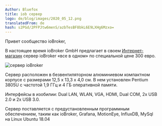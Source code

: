 ```yaml
---
Author: Bluefox
title: iob сервер
logo: de/blog/images/2020_05_12.png
translatedFrom: de
hash: s2PGd/2PFPJtw6menS/azbTesBF8bkL6E9LXHg6Mzxo=
---
```

Привет сообщество ioBroker,
<!-- SOURCE: 477996 Привет сообщество ioBroker, -->

В настоящее время ioBroker GmbH предлагает в своем [Интернет-магазин](https://iobroker.com/shop) сервер ioBroker «все в одном» по специальной цене 300 евро.
<!-- SOURCE: 908881 Die ioBroker GmbH bietet in ihrem §§LLLLL_0§§ im Moment einen All-In-One ioBroker Server zum Sonderpreis von 300€ an. -->

![сервер ioBroker](https://iobroker.com/wp-content/uploads/2020/04/iob-server.png)
<!-- SOURCE: 805228 §§IIIII_0§§ -->

Сервер расположен в безвентиляторном алюминиевом компактном корпусе с размерами 12,5 х 13,3 х 4,0 см.
В нем установлен Pentium 3805U с частотой 1,9 ГГц и 4 ГБ оперативной памяти.
<!-- SOURCE: 378829 Сервер расположен в безвентиляторном алюминиевом компактном корпусе с размерами 12,5 х 13,3 х 4,0 см.
В нем установлен Pentium 3805U с частотой 1,9 ГГц и 4 ГБ оперативной памяти. -->

Интерфейсы в изобилии: Dual LAN, WLAN, VGA, HDMI, Dual COM, 2x USB 2.0 и 2x USB 3.0.
<!-- SOURCE: 745730 Интерфейсы в изобилии: Dual LAN, WLAN, VGA, HDMI, Dual COM, 2x USB 2.0 и 2x USB 3.0. -->

Сервер поставляется с предустановленным программным обеспечением, таким как ioBroker, Grafana, MotionEye, InfluxDB, MySql на Linux Ubuntu 18.04
<!-- SOURCE: 852202 Сервер поставляется с предустановленным программным обеспечением, таким как ioBroker, Grafana, MotionEye, InfluxDB, MySql на Linux Ubuntu 18.04 -->